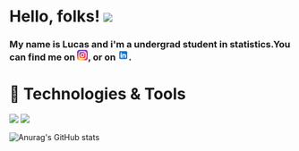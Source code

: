 <!-- Actual text -->
# Hello, folks! <img src="https://raw.githubusercontent.com/MartinHeinz/MartinHeinz/master/wave.gif" width="30px">
###  My name is Lucas and i'm a undergrad student in statistics.You can find me on [![Twitter][1.2]][1], or on [![LinkedIn][2.2]][2].
# 🔧 Technologies & Tools

![](https://img.shields.io/badge/Code-Python-informational?style=flat&logo=Python&logoColor=white&color=blueviolet)
![](https://img.shields.io/badge/Code-R-informational?style=flat&logo=R&logoColor=white&color=blueviolet)



<!-- Icons -->

[1.2]: https://github.com/pcastr/pcastr/blob/main/assets/insta.png
[2.2]: https://github.com/pcastr/pcastr/blob/main/assets/ln.png

<!-- Links to your social media accounts -->
[1]: https://www.instagram.com/pontesok/
[2]: https://www.linkedin.com/in/pcastr/




![Anurag's GitHub stats](https://github-readme-stats.vercel.app/api?username=pcastr&show_icons=true&theme=synthwave)

<!--
**pcastr/pcastr** is a ✨ _special_ ✨ repository because its `README.md` (this file) appears on your GitHub profile.

Here are some ideas to get you started:

- 🔭 I’m currently working on ...
- 🌱 I’m currently learning ...
- 👯 I’m looking to collaborate on ...
- 🤔 I’m looking for help with ...
- 💬 Ask me about ...
- 📫 How to reach me: ...
- 😄 Pronouns: ...
- ⚡ Fun fact: ...
-->
